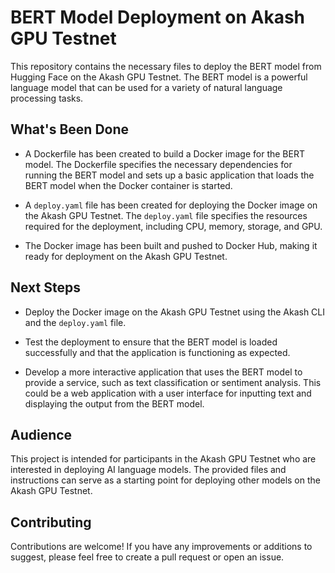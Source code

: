 # BERT Model Deployment on Akash GPU Testnet

This repository contains the necessary files to deploy the BERT model from Hugging Face on the Akash GPU Testnet. The BERT model is a powerful language model that can be used for a variety of natural language processing tasks.

## What's Been Done

- A Dockerfile has been created to build a Docker image for the BERT model. The Dockerfile specifies the necessary dependencies for running the BERT model and sets up a basic application that loads the BERT model when the Docker container is started.

- A `deploy.yaml` file has been created for deploying the Docker image on the Akash GPU Testnet. The `deploy.yaml` file specifies the resources required for the deployment, including CPU, memory, storage, and GPU.

- The Docker image has been built and pushed to Docker Hub, making it ready for deployment on the Akash GPU Testnet.

## Next Steps

- Deploy the Docker image on the Akash GPU Testnet using the Akash CLI and the `deploy.yaml` file.

- Test the deployment to ensure that the BERT model is loaded successfully and that the application is functioning as expected.

- Develop a more interactive application that uses the BERT model to provide a service, such as text classification or sentiment analysis. This could be a web application with a user interface for inputting text and displaying the output from the BERT model.

## Audience

This project is intended for participants in the Akash GPU Testnet who are interested in deploying AI language models. The provided files and instructions can serve as a starting point for deploying other models on the Akash GPU Testnet.

## Contributing

Contributions are welcome! If you have any improvements or additions to suggest, please feel free to create a pull request or open an issue.
